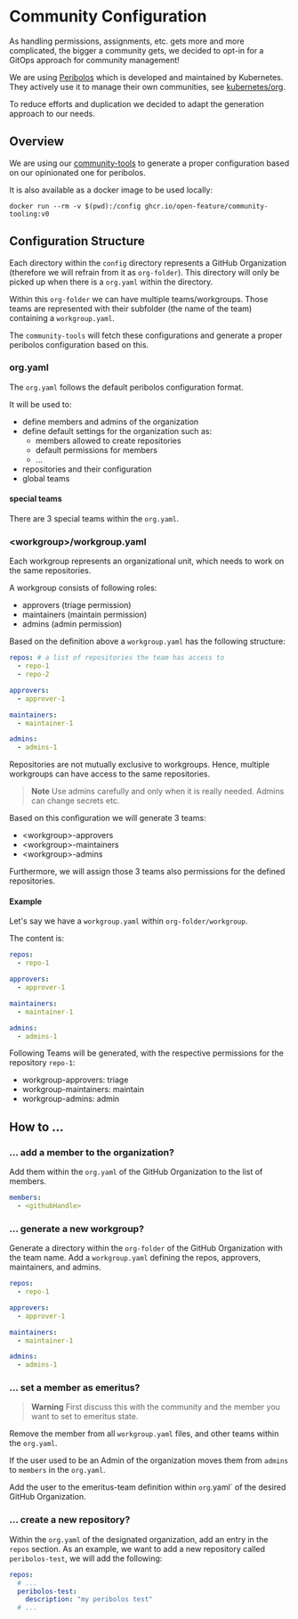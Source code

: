 # Community Configuration

As handling permissions, assignments, etc. gets more and more complicated, the bigger a community gets,
we decided to opt-in for a GitOps approach for community management!

We are using [Peribolos](https://docs.prow.k8s.io/docs/components/cli-tools/peribolos/) which is developed and maintained by Kubernetes.
They actively use it to manage their own communities, see [kubernetes/org](https://github.com/kubernetes/org).

To reduce efforts and duplication we decided to adapt the generation approach to our needs.

## Overview

We are using our [community-tools](https://github.com/open-feature/community-tooling/) to generate a proper configuration based on our opinionated one for peribolos.

It is also available as a docker image to be used locally:

```console
docker run --rm -v $(pwd):/config ghcr.io/open-feature/community-tooling:v0
```

## Configuration Structure

Each directory within the `config` directory represents a GitHub Organization (therefore we will refrain from it as `org-folder`).
This directory will only be picked up when there is a `org.yaml` within the directory.

Within this `org-folder` we can have multiple teams/workgroups.
Those teams are represented with their subfolder (the name of the team) containing a `workgroup.yaml`.

The `community-tools` will fetch these configurations and generate a proper peribolos configuration based on this.

### org.yaml

The `org.yaml` follows the default peribolos configuration format.

It will be used to:

- define members and admins of the organization
- define default settings for the organization such as:
  - members allowed to create repositories
  - default permissions for members
  - ...
- repositories and their configuration
- global teams

#### special teams

There are 3 special teams within the `org.yaml`.

### &lt;workgroup&gt;/workgroup.yaml

Each workgroup represents an organizational unit, which needs to work on the same repositories.

A workgroup consists of following roles:

- approvers (triage permission)
- maintainers (maintain permission)
- admins (admin permission)

Based on the definition above a `workgroup.yaml` has the following structure:

```yaml
repos: # a list of repositories the team has access to
  - repo-1
  - repo-2

approvers:
  - approver-1

maintainers:
  - maintainer-1

admins:
  - admins-1
```

Repositories are not mutually exclusive to workgroups.
Hence, multiple workgroups can have access to the same repositories.

> **Note**
> Use admins carefully and only when it is really needed.
> Admins can change secrets etc.

Based on this configuration we will generate 3 teams:

- &lt;workgroup&gt;-approvers
- &lt;workgroup&gt;-maintainers
- &lt;workgroup&gt;-admins

Furthermore, we will assign those 3 teams also permissions for the defined repositories.

#### Example

Let's say we have a `workgroup.yaml` within `org-folder/workgroup`.

The content is:

```yaml
repos:
  - repo-1

approvers:
  - approver-1

maintainers:
  - maintainer-1

admins:
  - admins-1
```

Following Teams will be generated, with the respective permissions for the repository `repo-1`:

- workgroup-approvers: triage
- workgroup-maintainers: maintain
- workgroup-admins: admin

## How to ...

### ... add a member to the organization?

Add them within the `org.yaml` of the GitHub Organization to the list of members.

```yaml
members:
  - <githubHandle>
```

### ... generate a new workgroup?

Generate a directory within the `org-folder` of the GitHub Organization with the team name.
Add a `workgroup.yaml` defining the repos, approvers, maintainers, and admins.

```yaml
repos:
  - repo-1

approvers:
  - approver-1

maintainers:
  - maintainer-1

admins:
  - admins-1
```

### ... set a member as emeritus?

> **Warning**
> First discuss this with the community and the member you want to set to emeritus state.

Remove the member from all `workgroup.yaml` files, and other teams within the `org.yaml`.

If the user used to be an Admin of the organization moves them from `admins` to `members` in the `org.yaml`.

Add the user to the emeritus-team definition within `org`.yaml` of the desired GitHub Organization.

### ... create a new repository?

Within the `org.yaml` of the designated organization, add an entry in the `repos` section.
As an example, we want to add a new repository called `peribolos-test`, we will add the following:

```yaml
repos:
  # ...
  peribolos-test:
    description: "my peribolos test"
  # ...
```
